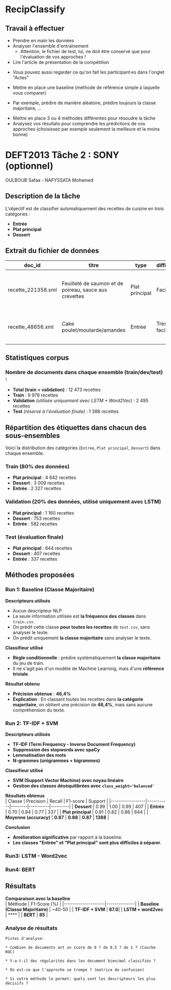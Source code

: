 # RecipClassify

## Travail à effectuer

- Prendre en main les données
- Analyser l'ensemble d'entraînement
  * Attention, le fichier de test, lui, ne doit être conservé que pour l'évaluation de vos approches !
- Lire l'article de présentation de la compétition
 * Vous pouvez aussi regarder ce qu'on fait les participant·es dans l'onglet "Actes"
- Mettre en place une baseline (méthode de référence simple à laquelle vous comparer)
 * Par exemple, prédire de manière aléatoire, prédire toujours la classe majoritaire, ...
- Mettre en place 3 ou 4 méthodes différentes pour résoudre la tâche
- Analysez vos résultats pour comprendre les prédictions de vos approches (choisissez par exemple seulement la meilleure et la moins bonne)

# DEFT2013 Tâche 2 : SONY (optionnel)

OULBOUB Safaa - NAFYSSATA Mohamed



## Description de la tâche
L'objectif est de classifier automatiquement des recettes de cuisine en trois catégories :
- **Entrée**  
- **Plat principal**  
- **Dessert**  
##  Extrait du fichier de données

| doc_id              | titre                                        | type           | difficulté    | coût         | ingrédients                                  | recette  |
|---------------------|---------------------------------------------|---------------|--------------|-------------|----------------------------------------------|----------|
| recette_221358.xml  | Feuilleté de saumon et de poireau, sauce aux crevettes | Plat principal | Facile       | Moyen       | 1 pavé de saumon, 100g crevettes, 2 poireaux... | Couper finement les poireaux... |
| recette_48656.xml   | Cake poulet/moutarde/amandes               | Entrée        | Très facile  | Bon marché  | 3 œufs, 150g farine, levure, moutarde...    | Couper finement l'échalote... |



## Statistiques corpus
###  Nombre de documents dans chaque ensemble (train/dev/test) :
- **Total (train + validation)** : 12 473 recettes
- **Train** : 9 978 recettes
- **Validation** *(utilisée uniquement avec LSTM + Word2Vec)* : 2 495 recettes
- **Test** *(réservé à l'évaluation finale)* : 1 388 recettes

##  Répartition des étiquettes dans chacun des sous-ensembles

Voici la distribution des catégories (`Entrée`, `Plat principal`, `Dessert`) dans chaque ensemble.

### **Train (80% des données)**
- **Plat principal** : 4 642 recettes
- **Dessert** : 3 009 recettes
- **Entrée** : 2 327 recettes

### **Validation (20% des données, utilisé uniquement avec LSTM)**
- **Plat principal** : 1 160 recettes
- **Dessert** : 753 recettes
- **Entrée** : 582 recettes

### **Test (évaluation finale)**
- **Plat principal** : 644 recettes
- **Dessert** : 407 recettes
- **Entrée** : 337 recettes


## Méthodes proposées
###  **Run 1: Baseline (Classe Majoritaire)**

**Descripteurs utilisés**  
- Aucun descripteur NLP.  
- La seule information utilisée est **la fréquence des classes** dans `train.csv`.
 - On prédit cette classe **pour toutes les recettes** de `test.csv`, sans analyser le texte. 
- On prédit uniquement **la classe majoritaire** sans analyser le texte.

 **Classifieur utilisé**  
- **Règle conditionnelle** : prédire systématiquement **la classe majoritaire** du jeu de train.  
- Il ne s'agit pas d'un modèle de Machine Learning, mais d'une **référence triviale**.

 **Résultat obtenu**  
- **Précision obtenue** : **46,4%**  
- **Explication** : En classant toutes les recettes dans **la catégorie majoritaire**, on obtient une précision de **46,4%**, mais sans aucune compréhension du texte.  

###  **Run 2: TF-IDF + SVM**

 **Descripteurs utilisés**  
- **TF-IDF (Term Frequency - Inverse Document Frequency)**
- **Suppression des stopwords avec spaCy**
- **Lemmatisation des mots**
- **N-grammes (unigrammes + bigrammes)**

 **Classifieur utilisé**  
- **SVM (Support Vector Machine) avec noyau linéaire**
- **Gestion des classes déséquilibrées avec `class_weight='balanced'`**

 **Résultats obtenus**  
| Classe           | Precision | Recall | F1-score | Support |
|-----------------|-----------|--------|----------|---------|
| **Dessert**     | 0.99      | 1.00   | 0.99     | 407     |
| **Entrée**      | 0.70      | 0.84   | 0.77     | 337     |
| **Plat principal** | 0.91  | 0.82   | 0.86     | 644     |
| **Moyenne (accuracy)** | **0.87** | **0.88** | **0.87** | **1388** |

 **Conclusion**  
- **Amélioration significative** par rapport à la baseline.  
- **Les classes "Entrée" et "Plat principal" sont plus difficiles à séparer**.  

### Run3: LSTM - Word2vec

### Run4: BERT 



## Résultats

**Comparaison avec la baseline**  
| Méthode            | F1-Score (%) |
|--------------------|--------------|
| **Baseline (Classe Majoritaire)** | ~40-50  |
| **TF-IDF + SVM**  | **87.0**|
| **LSTM + word2vec**   |  **** |
| **BERT**  |  **85** |

### Analyse de résultats

	

	Pistes d'analyse:

	* Combien de documents ont un score de 0 ? de 0.5 ? de 1 ? (Courbe ROC)

	* Y-a-t-il des régularités dans les document bien/mal classifiés ?

	* Où est-ce que l'approche se trompe ? (matrice de confusion)

	* Si votre méthode le permet: quels sont les descripteurs les plus décisifs ?
